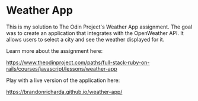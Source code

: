 # Weather App

This is my solution to The Odin Project's Weather App assignment. The goal was to create an application that integrates with the OpenWeather API. It allows users to select a city and see the weather displayed for it.

Learn more about the assignment here:

https://www.theodinproject.com/paths/full-stack-ruby-on-rails/courses/javascript/lessons/weather-app

Play with a live version of the application here:

https://brandonricharda.github.io/weather-app/
